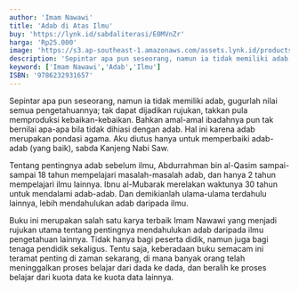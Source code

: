 ```yaml
---
author: 'Imam Nawawi'
title: 'Adab di Atas Ilmu'
buy: 'https://lynk.id/sabdaliterasi/E0MVnZr'
harga: 'Rp25.000'
image: 'https://s3.ap-southeast-1.amazonaws.com/assets.lynk.id/products/26-06-2024/1719419856405_5346981'
description: 'Sepintar apa pun seseorang, namun ia tidak memiliki adab, gugurlah nilai semua pengetahuannya; tak dapat dijadikan rujukan, takkan pula memproduksi kebaikan-kebaikan. '
keyword: ['Imam Nawawi','Adab','Ilmu']
ISBN: '9786232931657'
---
```

<p>Sepintar apa pun seseorang, namun ia tidak memiliki adab, gugurlah nilai semua pengetahuannya; tak dapat dijadikan rujukan, takkan pula memproduksi kebaikan-kebaikan. Bahkan amal-amal ibadahnya pun tak bernilai apa-apa bila tidak dihiasi dengan adab. Hal ini karena adab merupakan pondasi agama. Aku diutus hanya untuk memperbaiki adab-adab (yang baik), sabda Kanjeng Nabi Saw.</p><p>Tentang pentingnya adab sebelum ilmu, Abdurrahman bin al-Qasim sampai-sampai 18 tahun mempelajari masalah-masalah adab, dan hanya 2 tahun mempelajari ilmu lainnya. Ibnu al-Mubarak merelakan waktunya 30 tahun untuk mendalami adab-adab. Dan demikianlah ulama-ulama terdahulu lainnya, lebih mendahulukan adab daripada ilmu.</p><p>Buku ini merupakan salah satu karya terbaik Imam Nawawi yang menjadi rujukan utama tentang pentingnya mendahulukan adab daripada ilmu pengetahuan lainnya. Tidak hanya bagi peserta didik, namun juga bagi tenaga pendidik sekaligus. Tentu saja, keberadaan buku semacam ini teramat penting di zaman sekarang, di mana banyak orang telah meninggalkan proses belajar dari dada ke dada, dan beralih ke proses belajar dari kuota data ke kuota data lainnya.</p>

